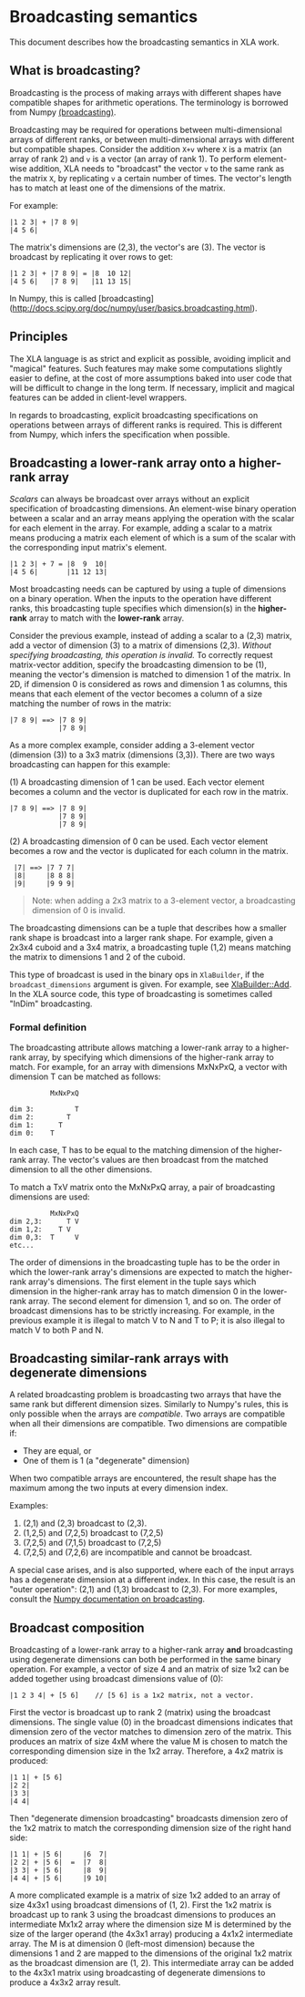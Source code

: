 # Broadcasting semantics

This document describes how the broadcasting semantics in XLA work.

## What is broadcasting?

Broadcasting is the process of making arrays with different shapes have
compatible shapes for arithmetic operations. The terminology is borrowed from
Numpy
[(broadcasting)](http://docs.scipy.org/doc/numpy/user/basics.broadcasting.html).

Broadcasting may be required for operations between multi-dimensional arrays of
different ranks, or between multi-dimensional arrays with different but
compatible shapes. Consider the addition `X+v` where `X` is a matrix (an array
of rank 2) and `v` is a vector (an array of rank 1). To perform element-wise
addition, XLA needs to "broadcast" the vector `v` to the same rank as the
matrix `X`, by replicating `v` a certain number of times. The vector's length
has to match at least one of the dimensions of the matrix.

For example:

    |1 2 3| + |7 8 9|
    |4 5 6|

The matrix's dimensions are (2,3), the vector's are (3). The vector is broadcast
by replicating it over rows to get:

    |1 2 3| + |7 8 9| = |8  10 12|
    |4 5 6|   |7 8 9|   |11 13 15|

In Numpy, this is called [broadcasting]
(http://docs.scipy.org/doc/numpy/user/basics.broadcasting.html).

## Principles

The XLA language is as strict and explicit as possible, avoiding implicit and
"magical" features. Such features may make some computations slightly easier to
define, at the cost of more assumptions baked into user code that will be
difficult to change in the long term. If necessary, implicit and magical
features can be added in client-level wrappers.

In regards to broadcasting, explicit broadcasting specifications on operations
between arrays of different ranks is required. This is different from Numpy,
which infers the specification when possible.

## Broadcasting a lower-rank array onto a higher-rank array

*Scalars* can always be broadcast over arrays without an explicit specification
of broadcasting dimensions. An element-wise binary operation between a scalar
and an array means applying the operation with the scalar for each element in
the array. For example, adding a scalar to a matrix means producing a matrix
each element of which is a sum of the scalar with the corresponding input
matrix's element.

    |1 2 3| + 7 = |8  9  10|
    |4 5 6|       |11 12 13|

Most broadcasting needs can be captured by using a tuple of dimensions on a
binary operation. When the inputs to the operation have different ranks, this
broadcasting tuple specifies which dimension(s) in the **higher-rank** array to
match with the **lower-rank** array.

Consider the previous example, instead of adding a scalar to a (2,3) matrix, add
a vector of dimension (3) to a matrix of dimensions (2,3). *Without specifying
broadcasting, this operation is invalid.* To correctly request matrix-vector
addition, specify the broadcasting dimension to be (1), meaning the vector's
dimension is matched to dimension 1 of the matrix. In 2D, if dimension 0 is
considered as rows and dimension 1 as columns, this means that each element of
the vector becomes a column of a size matching the number of rows in the matrix:

    |7 8 9| ==> |7 8 9|
                |7 8 9|

As a more complex example, consider adding a 3-element vector (dimension (3)) to
a 3x3 matrix (dimensions (3,3)). There are two ways broadcasting can happen for
this example:

(1) A broadcasting dimension of 1 can be used. Each vector element becomes a
column and the vector is duplicated for each row in the matrix.

    |7 8 9| ==> |7 8 9|
                |7 8 9|
                |7 8 9|

(2) A broadcasting dimension of 0 can be used. Each vector element becomes a row
and the vector is duplicated for each column in the matrix.

     |7| ==> |7 7 7|
     |8|     |8 8 8|
     |9|     |9 9 9|

> Note: when adding a 2x3 matrix to a 3-element vector, a broadcasting dimension
> of 0 is invalid.

The broadcasting dimensions can be a tuple that describes how a smaller rank
shape is broadcast into a larger rank shape. For example, given a 2x3x4 cuboid
and a 3x4 matrix, a broadcasting tuple (1,2) means matching the matrix to
dimensions 1 and 2 of the cuboid.

This type of broadcast is used in the binary ops in `XlaBuilder`, if the
`broadcast_dimensions` argument is given. For example, see
[XlaBuilder::Add](https://www.tensorflow.org/code/tensorflow/compiler/xla/client/computation_builder.cc).
In the XLA source code, this type of broadcasting is sometimes called "InDim"
broadcasting.

### Formal definition

The broadcasting attribute allows matching a lower-rank array to a higher-rank
array, by specifying which dimensions of the higher-rank array to match. For
example, for an array with dimensions MxNxPxQ, a vector with dimension T can be
matched as follows:

              MxNxPxQ

    dim 3:          T
    dim 2:        T
    dim 1:      T
    dim 0:    T

In each case, T has to be equal to the matching dimension of the higher-rank
array. The vector's values are then broadcast from the matched dimension to all
the other dimensions.

To match a TxV matrix onto the MxNxPxQ array, a pair of broadcasting dimensions
are used:

              MxNxPxQ
    dim 2,3:      T V
    dim 1,2:    T V
    dim 0,3:  T     V
    etc...

The order of dimensions in the broadcasting tuple has to be the order in which
the lower-rank array's dimensions are expected to match the higher-rank array's
dimensions. The first element in the tuple says which dimension in the
higher-rank array has to match dimension 0 in the lower-rank array. The second
element for dimension 1, and so on. The order of broadcast dimensions has to be
strictly increasing. For example, in the previous example it is illegal to match
V to N and T to P; it is also illegal to match V to both P and N.

## Broadcasting similar-rank arrays with degenerate dimensions

A related broadcasting problem is broadcasting two arrays that have the same
rank but different dimension sizes. Similarly to Numpy's rules, this is only
possible when the arrays are *compatible*. Two arrays are compatible when all
their dimensions are compatible. Two dimensions are compatible if:

*   They are equal, or
*   One of them is 1 (a "degenerate" dimension)

When two compatible arrays are encountered, the result shape has the maximum
among the two inputs at every dimension index.

Examples:

1.  (2,1) and (2,3) broadcast to (2,3).
2.  (1,2,5) and (7,2,5) broadcast to (7,2,5)
3.  (7,2,5) and (7,1,5) broadcast to (7,2,5)
4.  (7,2,5) and (7,2,6) are incompatible and cannot be broadcast.

A special case arises, and is also supported, where each of the input arrays has
a degenerate dimension at a different index. In this case, the result is an
"outer operation": (2,1) and (1,3) broadcast to (2,3). For more examples,
consult the [Numpy documentation on
broadcasting](http://docs.scipy.org/doc/numpy/user/basics.broadcasting.html).

## Broadcast composition

Broadcasting of a lower-rank array to a higher-rank array **and** broadcasting
using degenerate dimensions can both be performed in the same binary operation.
For example, a vector of size 4 and an matrix of size 1x2 can be added together
using broadcast dimensions value of (0):

    |1 2 3 4| + [5 6]    // [5 6] is a 1x2 matrix, not a vector.

First the vector is broadcast up to rank 2 (matrix) using the broadcast
dimensions. The single value (0) in the broadcast dimensions indicates that
dimension zero of the vector matches to dimension zero of the matrix. This
produces an matrix of size 4xM where the value M is chosen to match the
corresponding dimension size in the 1x2 array. Therefore, a 4x2 matrix is
produced:

    |1 1| + [5 6]
    |2 2|
    |3 3|
    |4 4|

Then "degenerate dimension broadcasting" broadcasts dimension zero of the 1x2
matrix to match the corresponding dimension size of the right hand side:

    |1 1| + |5 6|     |6  7|
    |2 2| + |5 6|  =  |7  8|
    |3 3| + |5 6|     |8  9|
    |4 4| + |5 6|     |9 10|

A more complicated example is a matrix of size 1x2 added to an array of size
4x3x1 using broadcast dimensions of (1, 2). First the 1x2 matrix is broadcast up
to rank 3 using the broadcast dimensions to produces an intermediate Mx1x2 array
where the dimension size M is determined by the size of the larger operand (the
4x3x1 array) producing a 4x1x2 intermediate array. The M is at dimension 0
(left-most dimension) because the dimensions 1 and 2 are mapped to the
dimensions of the original 1x2 matrix as the broadcast dimension are (1, 2).
This intermediate array can be added to the 4x3x1 matrix using broadcasting of
degenerate dimensions to produce a 4x3x2 array result.
